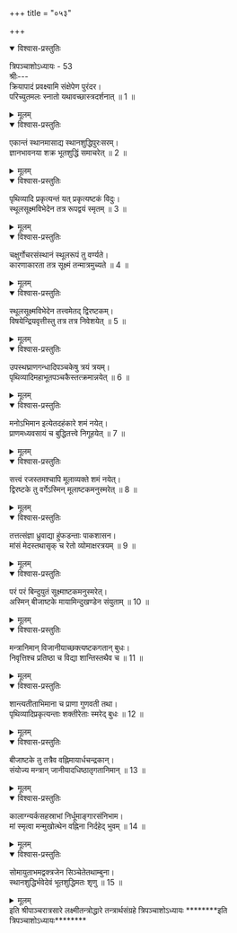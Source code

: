 +++
title = "०५३"

+++

<details open><summary>विश्वास-प्रस्तुतिः</summary>

त्रिपञ्चाशोऽध्यायः - 53  
श्रीः---  
क्रियापादं प्रवक्ष्यामि संक्षेपेण पुरंदर।  
परिच्युतमलः स्नातो यथावच्छास्त्रदर्शनात् ॥ 1 ॥
</details>

<details><summary>मूलम्</summary>

त्रिपञ्चाशोऽध्यायः - 53  
श्रीः---  
क्रियापादं प्रवक्ष्यामि संक्षेपेण पुरंदर।  
परिच्युतमलः स्नातो यथावच्छास्त्रदर्शनात् ॥ 1 ॥
</details>

<details open><summary>विश्वास-प्रस्तुतिः</summary>

एकान्तं स्थानमासाद्य स्थानशुद्धिपुरःसरम्।  
ज्ञानभावनया शक्र भूतशुद्धिं समाचरेत् ॥ 2 ॥
</details>

<details><summary>मूलम्</summary>

एकान्तं स्थानमासाद्य स्थानशुद्धिपुरःसरम्।  
ज्ञानभावनया शक्र भूतशुद्धिं समाचरेत् ॥ 2 ॥
</details>

<details open><summary>विश्वास-प्रस्तुतिः</summary>

पृथिव्यादि प्रकृत्यन्तं यत् प्रकृत्यष्टकं विदुः।  
स्थूलसूक्ष्मविभेदेन तत्र रूपद्वयं स्मृतम् ॥ 3 ॥
</details>

<details><summary>मूलम्</summary>

पृथिव्यादि प्रकृत्यन्तं यत् प्रकृत्यष्टकं विदुः।  
स्थूलसूक्ष्मविभेदेन तत्र रूपद्वयं स्मृतम् ॥ 3 ॥
</details>

<details open><summary>विश्वास-प्रस्तुतिः</summary>

चक्षुर्गोचरसंस्थानं स्थूलरूपं तु वर्ण्यते।  
कारणाकारता तत्र सूक्ष्मं तन्मात्रमुच्यते ॥ 4 ॥
</details>

<details><summary>मूलम्</summary>

चक्षुर्गोचरसंस्थानं स्थूलरूपं तु वर्ण्यते।  
कारणाकारता तत्र सूक्ष्मं तन्मात्रमुच्यते ॥ 4 ॥
</details>

<details open><summary>विश्वास-प्रस्तुतिः</summary>

स्थूलसूक्ष्मविभेदेन तत्त्वमेतद् द्विरष्टकम्।  
विषयेन्द्रियवृत्तीस्तु तत्र तत्र निवेशयेत् ॥ 5 ॥
</details>

<details><summary>मूलम्</summary>

स्थूलसूक्ष्मविभेदेन तत्त्वमेतद् द्विरष्टकम्।  
विषयेन्द्रियवृत्तीस्तु तत्र तत्र निवेशयेत् ॥ 5 ॥
</details>

<details open><summary>विश्वास-प्रस्तुतिः</summary>

उपस्थघ्राणगन्धादिपञ्चकेषु त्रयं त्रयम्।  
पृथिव्यादिमहाभूतपञ्चकैस्तत्क्रमान्नयेत् ॥ 6 ॥
</details>

<details><summary>मूलम्</summary>

उपस्थघ्राणगन्धादिपञ्चकेषु त्रयं त्रयम्।  
पृथिव्यादिमहाभूतपञ्चकैस्तत्क्रमान्नयेत् ॥ 6 ॥
</details>

<details open><summary>विश्वास-प्रस्तुतिः</summary>

मनोऽभिमान इत्येतदहंकारे शमं नयेत्।  
प्राणमध्यवसायं च बुद्धितत्त्वे निगूहयेत् ॥ 7 ॥
</details>

<details><summary>मूलम्</summary>

मनोऽभिमान इत्येतदहंकारे शमं नयेत्।  
प्राणमध्यवसायं च बुद्धितत्त्वे निगूहयेत् ॥ 7 ॥
</details>

<details open><summary>विश्वास-प्रस्तुतिः</summary>

सत्त्वं रजस्तमश्चापि मूलाव्यक्ते शमं नयेत्।  
द्विरष्टके तु वर्गेऽस्मिन् मूलाष्टकमनुस्मरेत् ॥ 8 ॥
</details>

<details><summary>मूलम्</summary>

सत्त्वं रजस्तमश्चापि मूलाव्यक्ते शमं नयेत्।  
द्विरष्टके तु वर्गेऽस्मिन् मूलाष्टकमनुस्मरेत् ॥ 8 ॥
</details>

<details open><summary>विश्वास-प्रस्तुतिः</summary>

तत्तत्संज्ञा ध्रुवाद्या हुंफडन्ताः पाकशासन।  
मांसं मेदस्तथासृक् च रेतो व्योमाक्षरत्रयम् ॥ 9 ॥
</details>

<details><summary>मूलम्</summary>

तत्तत्संज्ञा ध्रुवाद्या हुंफडन्ताः पाकशासन।  
मांसं मेदस्तथासृक् च रेतो व्योमाक्षरत्रयम् ॥ 9 ॥
</details>

<details open><summary>विश्वास-प्रस्तुतिः</summary>

परं परं बिन्दुयुतं सूक्ष्माष्टकमनुस्मरेत्।  
अस्मिन् बीजाष्टके मायामिन्दुखण्डेन संयुताम् ॥ 10 ॥
</details>

<details><summary>मूलम्</summary>

परं परं बिन्दुयुतं सूक्ष्माष्टकमनुस्मरेत्।  
अस्मिन् बीजाष्टके मायामिन्दुखण्डेन संयुताम् ॥ 10 ॥
</details>

<details open><summary>विश्वास-प्रस्तुतिः</summary>

मन्त्रानिमान् विजानीयाच्छक्त्यष्टकगतान् बुधः।  
निवृत्तिश्च प्रतिष्ठा च विद्या शान्तिस्तथैव च ॥ 11 ॥
</details>

<details><summary>मूलम्</summary>

मन्त्रानिमान् विजानीयाच्छक्त्यष्टकगतान् बुधः।  
निवृत्तिश्च प्रतिष्ठा च विद्या शान्तिस्तथैव च ॥ 11 ॥
</details>

<details open><summary>विश्वास-प्रस्तुतिः</summary>

शान्त्यतीताभिमाना च प्राणा गुणवती तथा।  
पृथिव्यादिप्रकृत्यन्ताः शक्तीरेताः स्मरेद्‌ बुधः ॥ 12 ॥
</details>

<details><summary>मूलम्</summary>

शान्त्यतीताभिमाना च प्राणा गुणवती तथा।  
पृथिव्यादिप्रकृत्यन्ताः शक्तीरेताः स्मरेद्‌ बुधः ॥ 12 ॥
</details>

<details open><summary>विश्वास-प्रस्तुतिः</summary>

बीजाष्टके तु तत्रैव वह्निमायार्धचन्द्रकान्।  
संयोज्य मन्त्रान् जानीयादधिष्ठातृगतानिमान् ॥ 13 ॥
</details>

<details><summary>मूलम्</summary>

बीजाष्टके तु तत्रैव वह्निमायार्धचन्द्रकान्।  
संयोज्य मन्त्रान् जानीयादधिष्ठातृगतानिमान् ॥ 13 ॥
</details>

<details open><summary>विश्वास-प्रस्तुतिः</summary>

कालाग्न्यर्कसहस्राभां निर्धूमाङ्गारसंनिभाम।  
मां स्मृत्वा मन्मुखोत्थेन वह्निना निर्दहेद् भुवम् ॥ 14 ॥
</details>

<details><summary>मूलम्</summary>

कालाग्न्यर्कसहस्राभां निर्धूमाङ्गारसंनिभाम।  
मां स्मृत्वा मन्मुखोत्थेन वह्निना निर्दहेद् भुवम् ॥ 14 ॥
</details>

<details open><summary>विश्वास-प्रस्तुतिः</summary>

सोमायुताभमद्वक्त्रजेन सिञ्चेतेतथाम्बुना।  
स्थानशुद्धिर्भवेदेवं भूतशुद्धिमतः शृणु ॥ 15 ॥
</details>

<details><summary>मूलम्</summary>

सोमायुताभमद्वक्त्रजेन सिञ्चेतेतथाम्बुना।  
स्थानशुद्धिर्भवेदेवं भूतशुद्धिमतः शृणु ॥ 15 ॥
</details>
इति श्रीपाञ्चरात्रसारे लक्ष्मीतन्त्रोद्धारे तन्त्रार्थसंग्रहे त्रिपञ्चाशोऽध्यायः  
********इति त्रिपञ्चाशोऽध्यायः********